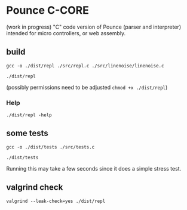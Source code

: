 # Pounce C-CORE
(work in progress) "C" code version of Pounce (parser and interpreter) intended for micro controllers, or web assembly.

## build

`gcc -o ./dist/repl ./src/repl.c ./src/linenoise/linenoise.c`

`./dist/repl`

(possibly permissions need to be adjusted `chmod +x ./dist/repl`)

### Help
`./dist/repl -help`

## some tests
`gcc -o ./dist/tests ./src/tests.c`

`./dist/tests`

Running this may take a few seconds since it does a simple stress test.

## valgrind check
`valgrind --leak-check=yes ./dist/repl`